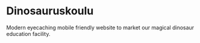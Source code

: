 # Dinosauruskoulu
Modern eyecaching mobile friendly website to market our magical dinosaur education facility.
